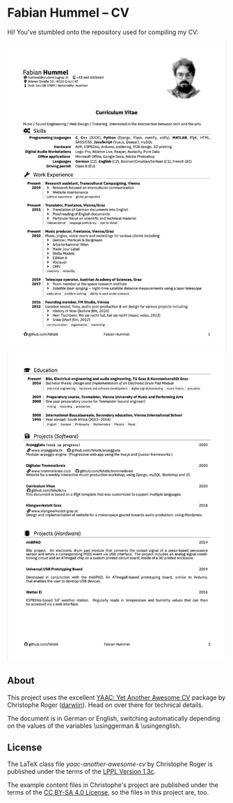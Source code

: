 # Fabian Hummel – CV

Hi! You've stumbled onto the repository used for compiling my CV:

![Page 1](screenshots/page1.png)
![Page 2](screenshots/page2.png)

## About

This project uses the excellent [YAAC: Yet Another Awesome CV](https://github.com/darwiin/yaac-another-awesome-cv) package by Christophe Roger ([darwiin](https://github.com/darwiin)). Head on over there for technical details.

The document is in German or English, switching automatically depending on the
values of the variables \usinggerman & \usingenglish.

## License

The LaTeX class file _yaac-another-awesome-cv_ by Christophe Roger is published under the terms of the [LPPL Version 1.3c](https://www.latex-project.org/lppl.txt).

The example content files in Christophe's project are published under the terms of the [CC BY-SA 4.0 License](https://creativecommons.org/licenses/by-sa/4.0/legalcode), so the files in this project are, too.
